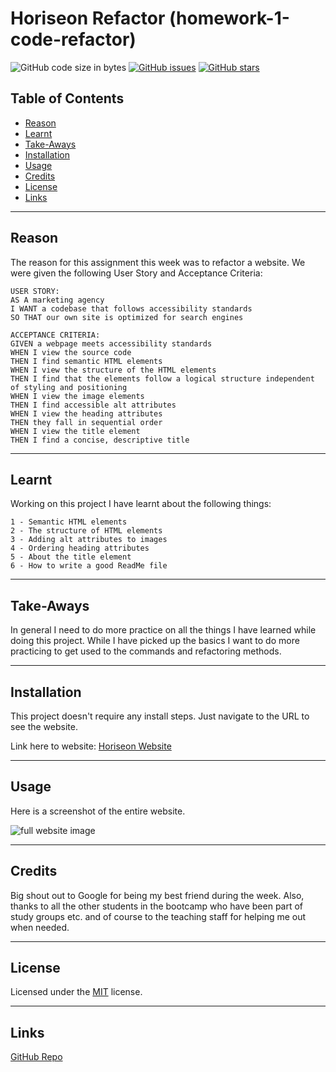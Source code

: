 # Horiseon Refactor (homework-1-code-refactor)
![GitHub code size in bytes](https://img.shields.io/github/languages/code-size/jdbell123/homework-1-code-refactor)
 [![GitHub issues](https://img.shields.io/github/issues/jdbell123/homework-1-code-refactor)](https://github.com/jdbell123/homework-1-code-refactor/issues)
 [![GitHub stars](https://img.shields.io/github/stars/jdbell123/homework-1-code-refactor)](https://github.com/jdbell123/homework-1-code-refactor/stargazers)
## Table of Contents

* [Reason](#reason)
* [Learnt](#learnt)
* [Take-Aways](#Take-Aways)
* [Installation](#installation)
* [Usage](#usage)
* [Credits](#credits)
* [License](#license)
* [Links](#links)

***

## Reason

The reason for this assignment this week was to refactor a website. We were given the following User Story and Acceptance Criteria:

```
USER STORY:
AS A marketing agency
I WANT a codebase that follows accessibility standards
SO THAT our own site is optimized for search engines
```

```
ACCEPTANCE CRITERIA:
GIVEN a webpage meets accessibility standards
WHEN I view the source code
THEN I find semantic HTML elements
WHEN I view the structure of the HTML elements
THEN I find that the elements follow a logical structure independent of styling and positioning
WHEN I view the image elements
THEN I find accessible alt attributes
WHEN I view the heading attributes
THEN they fall in sequential order
WHEN I view the title element
THEN I find a concise, descriptive title
```

---

## Learnt

Working on this project I have learnt about the following things:

    1 - Semantic HTML elements
    2 - The structure of HTML elements
    3 - Adding alt attributes to images
    4 - Ordering heading attributes
    5 - About the title element
    6 - How to write a good ReadMe file

---

## Take-Aways

In general I need to do more practice on all the things I have learned  while doing this project. While I have picked up the basics I want to do more practicing to get used to the commands and refactoring methods.

---

## Installation

This project doesn't require any install steps. Just navigate to the URL to see the website.

Link here to website: [Horiseon Website](https://jdbell123.github.io/homework-1-code-refactor/)

---

## Usage 

Here is a screenshot of the entire website.

![full website image](./Assets/images/horiseon_webpage.png "Website Image")

---

## Credits

Big shout out to Google for being my best friend during the week. Also, thanks to all the other students in the bootcamp who have been part of study groups etc. and of course to the teaching staff for helping me out when needed. 

---

## License


Licensed under the [MIT](./Assets/license.txt) license.


---

## Links

[GitHub Repo](https://jdbell123.github.io/homework-1-code-refactor/)
